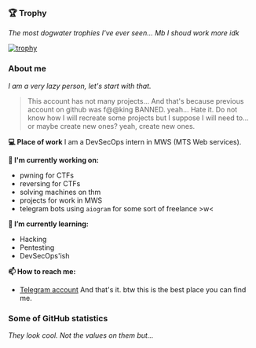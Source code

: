 ### 🏆 Trophy
*The most dogwater trophies I've ever seen... Mb I shoud work more idk*

[![trophy](https://github-profile-trophy.vercel.app/?username=st2l&theme=onedark)](https://github.com/ryo-ma/github-profile-trophy)

### About me
*I am a very lazy person, let's start with that.*

> This account has not many projects... And that's because previous account on github was f@@king BANNED. yeah... Hate it. Do not know how I will recreate some projects but I suppose I will need to... or maybe create new ones? yeah, create new ones.

**💻 Place of work**
I am a DevSecOps intern in MWS (MTS Web services). 

**🔭 I'm currently working on:**
- pwning for CTFs
- reversing for CTFs
- solving machines on thm
- projects for work in MWS
- telegram bots using `aiogram` for some sort of freelance >w<

**🌱 I’m currently learning:**
- Hacking
- Pentesting
- DevSecOps'ish

**📫 How to reach me:**
- [Telegram account](https://t.me/just_st2l)
And that's it. btw this is the best place you can find me.

### Some of GitHub statistics
*They look cool. Not the values on them but...*

